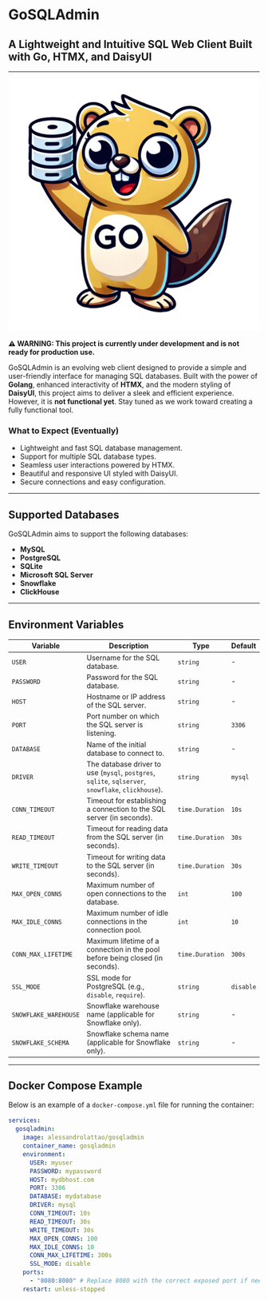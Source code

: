 
# GoSQLAdmin

## A Lightweight and Intuitive SQL Web Client Built with Go, HTMX, and DaisyUI

---

![GoSQLAdmin Logo](web/static/images/logo.png)

**⚠️ WARNING: This project is currently under development and is not ready for production use.**

GoSQLAdmin is an evolving web client designed to provide a simple and user-friendly interface for managing SQL databases. Built with the power of **Golang**, enhanced interactivity of **HTMX**, and the modern styling of **DaisyUI**, this project aims to deliver a sleek and efficient experience. However, it is **not functional yet**. Stay tuned as we work toward creating a fully functional tool.

### What to Expect (Eventually)
- Lightweight and fast SQL database management.
- Support for multiple SQL database types.
- Seamless user interactions powered by HTMX.
- Beautiful and responsive UI styled with DaisyUI.
- Secure connections and easy configuration.

---

## Supported Databases

GoSQLAdmin aims to support the following databases:

- **MySQL**
- **PostgreSQL**
- **SQLite**
- **Microsoft SQL Server**
- **Snowflake**
- **ClickHouse**

---

## Environment Variables

| **Variable**           | **Description**                                                                                           | **Type**        | **Default**    |
|-------------------------|-----------------------------------------------------------------------------------------------------------|-----------------|----------------|
| `USER`                 | Username for the SQL database.                                                                            | `string`        | -              |
| `PASSWORD`             | Password for the SQL database.                                                                            | `string`        | -              |
| `HOST`                 | Hostname or IP address of the SQL server.                                                                | `string`        | -              |
| `PORT`                 | Port number on which the SQL server is listening.                                                        | `string`        | `3306`         |
| `DATABASE`             | Name of the initial database to connect to.                                                              | `string`        | -              |
| `DRIVER`               | The database driver to use (`mysql`, `postgres`, `sqlite`, `sqlserver`, `snowflake`, `clickhouse`).      | `string`        | `mysql`        |
| `CONN_TIMEOUT`         | Timeout for establishing a connection to the SQL server (in seconds).                                    | `time.Duration` | `10s`          |
| `READ_TIMEOUT`         | Timeout for reading data from the SQL server (in seconds).                                               | `time.Duration` | `30s`          |
| `WRITE_TIMEOUT`        | Timeout for writing data to the SQL server (in seconds).                                                 | `time.Duration` | `30s`          |
| `MAX_OPEN_CONNS`       | Maximum number of open connections to the database.                                                      | `int`           | `100`          |
| `MAX_IDLE_CONNS`       | Maximum number of idle connections in the connection pool.                                               | `int`           | `10`           |
| `CONN_MAX_LIFETIME`    | Maximum lifetime of a connection in the pool before being closed (in seconds).                           | `time.Duration` | `300s`         |
| `SSL_MODE`             | SSL mode for PostgreSQL (e.g., `disable`, `require`).                                                    | `string`        | `disable`      |
| `SNOWFLAKE_WAREHOUSE`  | Snowflake warehouse name (applicable for Snowflake only).                                                | `string`        | -              |
| `SNOWFLAKE_SCHEMA`     | Snowflake schema name (applicable for Snowflake only).                                                   | `string`        | -              |

---

## Docker Compose Example

Below is an example of a `docker-compose.yml` file for running the container:

```yaml
services:
  gosqladmin:
    image: alessandrolattao/gosqladmin
    container_name: gosqladmin
    environment:
      USER: myuser
      PASSWORD: mypassword
      HOST: mydbhost.com
      PORT: 3306
      DATABASE: mydatabase
      DRIVER: mysql
      CONN_TIMEOUT: 10s
      READ_TIMEOUT: 30s
      WRITE_TIMEOUT: 30s
      MAX_OPEN_CONNS: 100
      MAX_IDLE_CONNS: 10
      CONN_MAX_LIFETIME: 300s
      SSL_MODE: disable
    ports:
      - "8080:8080" # Replace 8080 with the correct exposed port if needed
    restart: unless-stopped
